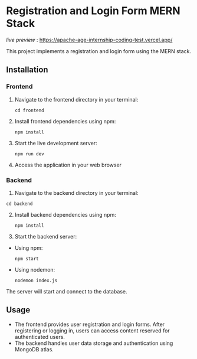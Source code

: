 # Registration and Login Form MERN Stack

*live preview* : https://apache-age-internship-coding-test.vercel.app/

This project implements a registration and login form using the MERN stack.

## Installation

### Frontend

1. Navigate to the frontend directory in your terminal:

   ``` cd frontend   ```

2. Install frontend dependencies using npm:

   ``` npm install   ```

3. Start the live development server:

   ``` npm run dev   ```


4. Access the application in your web browser

### Backend

1. Navigate to the backend directory in your terminal:

  ``` cd backend   ```


2. Install backend dependencies using npm:

   ``` npm install   ```

3. Start the backend server:

- Using npm:
  ```
  npm start

  ```

- Using nodemon:
  ```
  nodemon index.js
  ```

The server will start and connect to the database.

## Usage

- The frontend provides user registration and login forms. After registering or logging in, users can access content reserved for authenticated users.
- The backend handles user data storage and authentication using MongoDB atlas.



